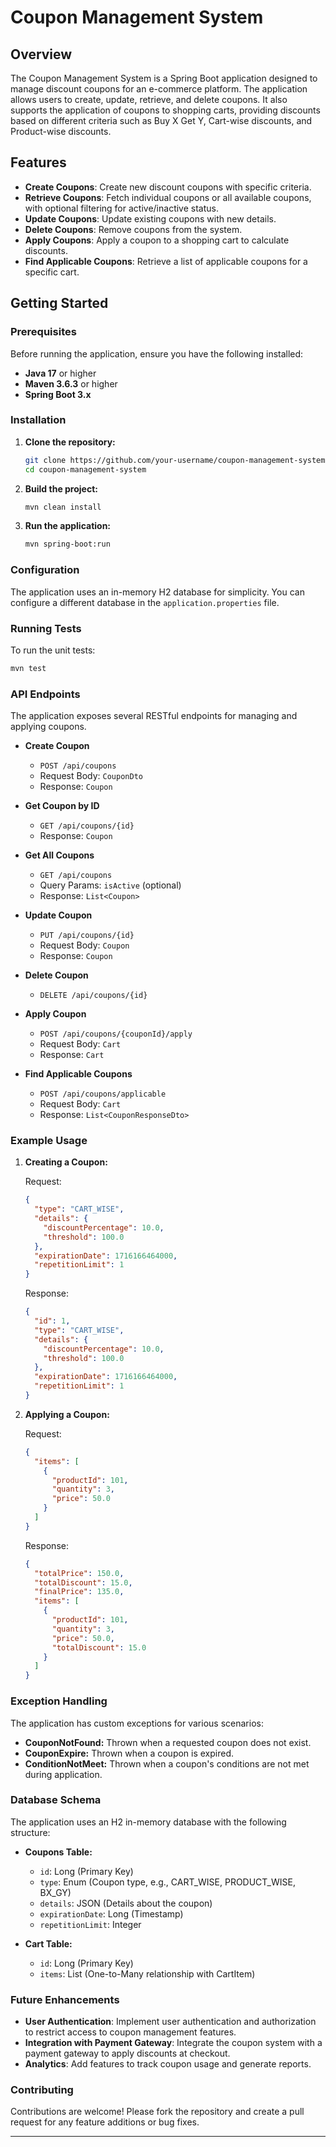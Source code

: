 # Coupon Management System

## Overview

The Coupon Management System is a Spring Boot application designed to manage discount coupons for an e-commerce platform. The application allows users to create, update, retrieve, and delete coupons. It also supports the application of coupons to shopping carts, providing discounts based on different criteria such as Buy X Get Y, Cart-wise discounts, and Product-wise discounts.

## Features

- **Create Coupons**: Create new discount coupons with specific criteria.
- **Retrieve Coupons**: Fetch individual coupons or all available coupons, with optional filtering for active/inactive status.
- **Update Coupons**: Update existing coupons with new details.
- **Delete Coupons**: Remove coupons from the system.
- **Apply Coupons**: Apply a coupon to a shopping cart to calculate discounts.
- **Find Applicable Coupons**: Retrieve a list of applicable coupons for a specific cart.

## Getting Started

### Prerequisites

Before running the application, ensure you have the following installed:

- **Java 17** or higher
- **Maven 3.6.3** or higher
- **Spring Boot 3.x**

### Installation

1. **Clone the repository:**
   ```bash
   git clone https://github.com/your-username/coupon-management-system.git
   cd coupon-management-system
   ```

2. **Build the project:**
   ```bash
   mvn clean install
   ```

3. **Run the application:**
   ```bash
   mvn spring-boot:run
   ```

### Configuration

The application uses an in-memory H2 database for simplicity. You can configure a different database in the `application.properties` file.

### Running Tests

To run the unit tests:

```bash
mvn test
```

### API Endpoints

The application exposes several RESTful endpoints for managing and applying coupons.

- **Create Coupon**
  - `POST /api/coupons`
  - Request Body: `CouponDto`
  - Response: `Coupon`

- **Get Coupon by ID**
  - `GET /api/coupons/{id}`
  - Response: `Coupon`

- **Get All Coupons**
  - `GET /api/coupons`
  - Query Params: `isActive` (optional)
  - Response: `List<Coupon>`

- **Update Coupon**
  - `PUT /api/coupons/{id}`
  - Request Body: `Coupon`
  - Response: `Coupon`

- **Delete Coupon**
  - `DELETE /api/coupons/{id}`

- **Apply Coupon**
  - `POST /api/coupons/{couponId}/apply`
  - Request Body: `Cart`
  - Response: `Cart`

- **Find Applicable Coupons**
  - `POST /api/coupons/applicable`
  - Request Body: `Cart`
  - Response: `List<CouponResponseDto>`

### Example Usage

1. **Creating a Coupon:**

   Request:

   ```json
   {
     "type": "CART_WISE",
     "details": {
       "discountPercentage": 10.0,
       "threshold": 100.0
     },
     "expirationDate": 1716166464000,
     "repetitionLimit": 1
   }
   ```

   Response:

   ```json
   {
     "id": 1,
     "type": "CART_WISE",
     "details": {
       "discountPercentage": 10.0,
       "threshold": 100.0
     },
     "expirationDate": 1716166464000,
     "repetitionLimit": 1
   }
   ```

2. **Applying a Coupon:**

   Request:

   ```json
   {
     "items": [
       {
         "productId": 101,
         "quantity": 3,
         "price": 50.0
       }
     ]
   }
   ```

   Response:

   ```json
   {
     "totalPrice": 150.0,
     "totalDiscount": 15.0,
     "finalPrice": 135.0,
     "items": [
       {
         "productId": 101,
         "quantity": 3,
         "price": 50.0,
         "totalDiscount": 15.0
       }
     ]
   }
   ```

### Exception Handling

The application has custom exceptions for various scenarios:

- **CouponNotFound:** Thrown when a requested coupon does not exist.
- **CouponExpire:** Thrown when a coupon is expired.
- **ConditionNotMeet:** Thrown when a coupon's conditions are not met during application.

### Database Schema

The application uses an H2 in-memory database with the following structure:

- **Coupons Table:**
  - `id`: Long (Primary Key)
  - `type`: Enum (Coupon type, e.g., CART_WISE, PRODUCT_WISE, BX_GY)
  - `details`: JSON (Details about the coupon)
  - `expirationDate`: Long (Timestamp)
  - `repetitionLimit`: Integer

- **Cart Table:**
  - `id`: Long (Primary Key)
  - `items`: List<CartItem> (One-to-Many relationship with CartItem)

### Future Enhancements

- **User Authentication**: Implement user authentication and authorization to restrict access to coupon management features.
- **Integration with Payment Gateway**: Integrate the coupon system with a payment gateway to apply discounts at checkout.
- **Analytics**: Add features to track coupon usage and generate reports.

### Contributing

Contributions are welcome! Please fork the repository and create a pull request for any feature additions or bug fixes.


---
